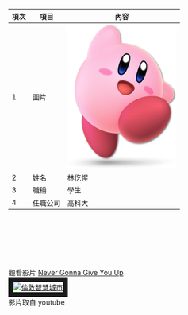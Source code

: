 |項次|項目|內容|
|---|---|---|
|1|圖片|<img src="Kirby.png">|
|2|姓名|林仡惺|
|3|職稱|學生|
|4|任職公司|高科大|

<br><br><br><br><br><br>
觀看影片
<a href="https://www.youtube.com/watch?v=dQw4w9WgXcQ" target="_blank">Never Gonna Give You Up</a><br>
<a href="http://www.youtube.com/watch?feature=player_embedded&v=dQw4w9WgXcQ" target="_blank"><img src="http://img.youtube.com/vi/dQw4w9WgXcQ/0.jpg" 
alt="倫敦智慧城市" width="400" height="250" border="10" /></a>
<br>影片取自 youtube
